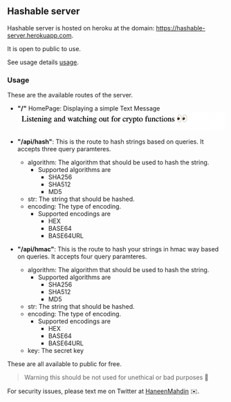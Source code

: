 ## Hashable server

Hashable server is hosted on heroku at the domain: https://hashable-server.herokuapp.com.

It is open to public to use.

See usage details [usage](https://github.com/haneenmahd/hashable/tree/master/server#Usage).

### Usage

These are the available routes of the server.

- **"/"** HomePage: Displaying a simple Text Message ![ServerHomePage](https://github.com/haneenmahd/hashable/blob/master/docs/server_home.png)

- **"/api/hash"**: This is the route to hash strings based on queries. It accepts three query paramteres.

  - algorithm: The algorithm that should be used to hash the string.
    - Supported algorithms are
      - SHA256
      - SHA512
      - MD5
  - str: The string that should be hashed.
  - encoding: The type of encoding.
    - Supported encodings are
      - HEX
      - BASE64
      - BASE64URL

- **"/api/hmac"**: This is the route to hash your strings in hmac way based on queries. It accepts four query paramteres.
  - algorithm: The algorithm that should be used to hash the string.
    - Supported algorithms are
      - SHA256
      - SHA512
      - MD5
  - str: The string that should be hashed.
  - encoding: The type of encoding.
    - Supported encodings are
      - HEX
      - BASE64
      - BASE64URL
  - key: The secret key

These are all available to public for free.

> Warning this should be not used for unethical or bad purposes 🙂

For security issues, please text me on Twitter at [HaneenMahdin](https://twitter.com/HaneenMahdin) ✉️.
